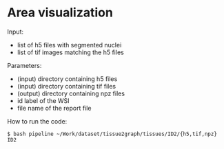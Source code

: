 # Area visualization

Input:

* list of h5 files with segmented nuclei
* list of tif images matching the h5 files

Parameters:

* (input) directory containing h5 files
* (input) directory containing tif files
* (output) directory containing npz files
* id label of the WSI
* file name of the report file

How to run the code:
```
$ bash pipeline ~/Work/dataset/tissue2graph/tissues/ID2/{h5,tif,npz} ID2
```



